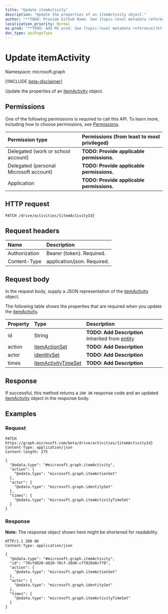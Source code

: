 ```yaml
---
title: "Update itemActivity"
description: "Update the properties of an itemActivity object."
author: "**TODO: Provide Github Name. See [topic-level metadata reference](https://msgo.azurewebsites.net/add/document/guidelines/metadata.html#topic-level-metadata)**"
localization_priority: Normal
ms.prod: "**TODO: Add MS prod. See [topic-level metadata reference](https://msgo.azurewebsites.net/add/document/guidelines/metadata.html#topic-level-metadata)**"
doc_type: apiPageType
---
```


# Update itemActivity
Namespace: microsoft.graph

[!INCLUDE [beta-disclaimer](../../includes/beta-disclaimer.md)]

Update the properties of an [itemActivity](../resources/itemactivity.md) object.

## Permissions
One of the following permissions is required to call this API. To learn more, including how to choose permissions, see [Permissions](/graph/permissions-reference).

|Permission type|Permissions (from least to most privileged)|
|:---|:---|
|Delegated (work or school account)|**TODO: Provide applicable permissions.**|
|Delegated (personal Microsoft account)|**TODO: Provide applicable permissions.**|
|Application|**TODO: Provide applicable permissions.**|

## HTTP request

<!-- {
  "blockType": "ignored"
}
-->
``` http
PATCH /drive/activities/{itemActivityId}
```

## Request headers
|Name|Description|
|:---|:---|
|Authorization|Bearer {token}. Required.|
|Content-Type|application/json. Required.|

## Request body
In the request body, supply a JSON representation of the [itemActivity](../resources/itemactivity.md) object.

The following table shows the properties that are required when you update the [itemActivity](../resources/itemactivity.md).

|Property|Type|Description|
|:---|:---|:---|
|id|String|**TODO: Add Description** Inherited from [entity](../resources/entity.md)|
|action|[itemActionSet](../resources/itemactionset.md)|**TODO: Add Description**|
|actor|[identitySet](../resources/identityset.md)|**TODO: Add Description**|
|times|[itemActivityTimeSet](../resources/itemactivitytimeset.md)|**TODO: Add Description**|



## Response

If successful, this method returns a `200 OK` response code and an updated [itemActivity](../resources/itemactivity.md) object in the response body.

## Examples

### Request
<!-- {
  "blockType": "request",
  "name": "update_itemactivity"
}
-->
``` http
PATCH https://graph.microsoft.com/beta/drive/activities/{itemActivityId}
Content-Type: application/json
Content-length: 275

{
  "@odata.type": "#microsoft.graph.itemActivity",
  "action": {
    "@odata.type": "microsoft.graph.itemActionSet"
  },
  "actor": {
    "@odata.type": "microsoft.graph.identitySet"
  },
  "times": {
    "@odata.type": "microsoft.graph.itemActivityTimeSet"
  }
}
```


### Response
**Note:** The response object shown here might be shortened for readability.
<!-- {
  "blockType": "response",
  "truncated": true
}
-->
``` http
HTTP/1.1 200 OK
Content-Type: application/json

{
  "@odata.type": "#microsoft.graph.itemActivity",
  "id": "70cfd020-d020-70cf-20d0-cf7020d0cf70",
  "action": {
    "@odata.type": "microsoft.graph.itemActionSet"
  },
  "actor": {
    "@odata.type": "microsoft.graph.identitySet"
  },
  "times": {
    "@odata.type": "microsoft.graph.itemActivityTimeSet"
  }
}
```

